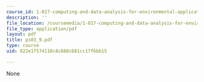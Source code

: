 ```yaml
---
course_id: 1-017-computing-and-data-analysis-for-environmental-applications-fall-2003
description: ''
file_location: /coursemedia/1-017-computing-and-data-analysis-for-environmental-applications-fall-2003/822e1f574110c8c688c681cc17f6bb15_ps03_9.pdf
file_type: application/pdf
layout: pdf
title: ps03_9.pdf
type: course
uid: 822e1f574110c8c688c681cc17f6bb15

---
```

None